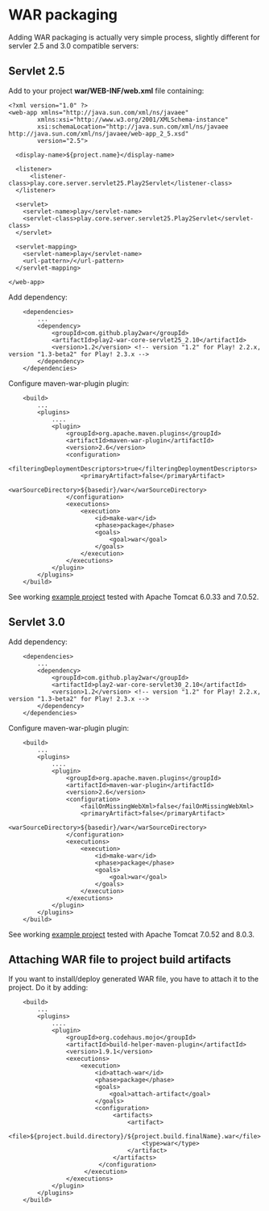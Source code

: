 # WAR packaging #

Adding WAR packaging is actually very simple process, slightly different for servler 2.5 and 3.0 compatible servers:

## Servlet 2.5 ##

Add to your project **war/WEB-INF/web.xml** file containing:
```
<?xml version="1.0" ?>
<web-app xmlns="http://java.sun.com/xml/ns/javaee"
        xmlns:xsi="http://www.w3.org/2001/XMLSchema-instance"
        xsi:schemaLocation="http://java.sun.com/xml/ns/javaee http://java.sun.com/xml/ns/javaee/web-app_2_5.xsd"
        version="2.5">

  <display-name>${project.name}</display-name>

  <listener>
      <listener-class>play.core.server.servlet25.Play2Servlet</listener-class>
  </listener>

  <servlet>
    <servlet-name>play</servlet-name>
    <servlet-class>play.core.server.servlet25.Play2Servlet</servlet-class>
  </servlet>

  <servlet-mapping>
    <servlet-name>play</servlet-name>
    <url-pattern>/</url-pattern>
  </servlet-mapping>

</web-app>
```

Add dependency:
```
    <dependencies>
        ...
        <dependency>
            <groupId>com.github.play2war</groupId>
            <artifactId>play2-war-core-servlet25_2.10</artifactId>
            <version>1.2</version> <!-- version "1.2" for Play! 2.2.x, version "1.3-beta2" for Play! 2.3.x -->
        </dependency>
    </dependencies>
```

Configure maven-war-plugin plugin:
```
    <build>
        ...
        <plugins>
            ....
            <plugin>
                <groupId>org.apache.maven.plugins</groupId>
                <artifactId>maven-war-plugin</artifactId>
                <version>2.6</version>
                <configuration>
                    <filteringDeploymentDescriptors>true</filteringDeploymentDescriptors>
                    <primaryArtifact>false</primaryArtifact>
                    <warSourceDirectory>${basedir}/war</warSourceDirectory>
                </configuration>
                <executions>
                    <execution>
                        <id>make-war</id>
                        <phase>package</phase>
                        <goals>
                            <goal>war</goal>
                        </goals>
                    </execution>
                </executions>
            </plugin>
        </plugins>
    </build>
```

See working [example project](http://play2-maven-plugin.googlecode.com/svn/tags/test-projects-1.0.0-beta3/play23/war/helloworld-war-servlet-2.5) tested with Apache Tomcat 6.0.33 and 7.0.52.

## Servlet 3.0 ##

Add dependency:
```
    <dependencies>
        ...
        <dependency>
            <groupId>com.github.play2war</groupId>
            <artifactId>play2-war-core-servlet30_2.10</artifactId>
            <version>1.2</version> <!-- version "1.2" for Play! 2.2.x, version "1.3-beta2" for Play! 2.3.x -->
        </dependency>
    </dependencies>
```


Configure maven-war-plugin plugin:
```
    <build>
        ...
        <plugins>
            ....
            <plugin>
                <groupId>org.apache.maven.plugins</groupId>
                <artifactId>maven-war-plugin</artifactId>
                <version>2.6</version>
                <configuration>
                    <failOnMissingWebXml>false</failOnMissingWebXml>
                    <primaryArtifact>false</primaryArtifact>
                    <warSourceDirectory>${basedir}/war</warSourceDirectory>
                </configuration>
                <executions>
                    <execution>
                        <id>make-war</id>
                        <phase>package</phase>
                        <goals>
                            <goal>war</goal>
                        </goals>
                    </execution>
                </executions>
            </plugin>
        </plugins>
    </build>
```

See working [example project](http://play2-maven-plugin.googlecode.com/svn/tags/test-projects-1.0.0-beta3/play23/war/helloworld-war-servlet-3.0) tested with Apache Tomcat 7.0.52 and 8.0.3.

## Attaching WAR file to project build artifacts ##

If you want to install/deploy generated WAR file, you have to attach it to the project. Do it by adding:
```
    <build>
        ...
        <plugins>
            ....
            <plugin>
                <groupId>org.codehaus.mojo</groupId>
                <artifactId>build-helper-maven-plugin</artifactId>
                <version>1.9.1</version>
                <executions>
                    <execution>
                        <id>attach-war</id>
                        <phase>package</phase>
                        <goals>
                            <goal>attach-artifact</goal>
                        </goals>
                        <configuration>
                             <artifacts>
                                 <artifact>
                                     <file>${project.build.directory}/${project.build.finalName}.war</file>
                                     <type>war</type>
                                 </artifact>
                             </artifacts>
                         </configuration>
                     </execution>
                </executions>
            </plugin>
        </plugins>
    </build>
```
